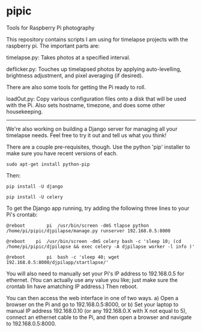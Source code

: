 pipic
=====

Tools for Raspberry Pi photography


This repository contains scripts I am using for timelapse projects with the raspberry pi.
The important parts are:

timelapse.py:
    Takes photos at a specified interval.
    
deflicker.py:
    Touches up timelapsed photos by applying auto-levelling, brightness adjustment, and pixel averaging (if desired).


There are also some tools for getting the Pi ready to roll.

loadOut.py:
    Copy various configuration files onto a disk that will be used with the Pi.
    Also sets hostname, timezone, and does some other housekeeping.

--------------------------------------------------------------

We're also working on building a Django server for managing all your timelapse needs.  Feel free to try it out and tell us what you think!

There are a couple pre-requisites, though.   Use the python 'pip' installer to make sure you have recent versions of each.  

`sudo apt-get install python-pip`

Then:

`pip install -U django`

`pip install -U celery`

To get the Django app running, try adding the following three lines to your Pi's crontab:

`@reboot       	pi	/usr/bin/screen -dmS tlapse python /home/pi/pipic/djpilapse/manage.py runserver 192.168.0.5:8000`

`@reboot 	pi	/usr/bin/screen -dmS celery bash -c 'sleep 10; (cd /home/pi/pipic/djpilapse && exec celery -A djpilapse worker -l info )'`

`@reboot		pi	bash -c 'sleep 40; wget 192.168.0.5:8000/djpilapp/startlapse/'`

You will also need to manually set your Pi's IP address to 192.168.0.5 for ethernet.  (You can actually use any value you like; just make sure the crontab lin have amatching IP address.)  Then reboot.

You can then access the web interface in one of two ways.
a) Open a browser on the Pi and go to 192.168.0.5:8000, or
b) Set your laptop to manual IP address 192.168.0.10 (or any 192.168.0.X with X not equal to 5), connect an ethernet cable to the Pi, and then open a browser and navigate to 192.168.0.5:8000.
